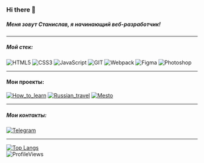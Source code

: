 ### Hi there 👋
##### Меня зовут Станислав, я начинающий веб-разработчик!


---
##### Мой стек:
![HTML5](https://img.shields.io/badge/-HTML5-141130?style=for-the-badge&logo=HTML5&logoColor=FF0000)
![CSS3](https://img.shields.io/badge/-CSS3-141130?style=for-the-badge&logo=CSS3&logoColor=009900)
![JavaScript](https://img.shields.io/badge/-JavaScript-141130?style=for-the-badge&logo=JavaScript&logoColor=yellow)
![GIT](https://img.shields.io/badge/-Git-141130?style=for-the-badge&logo=GIT&logoColor=FFFFFF)
![Webpack](https://img.shields.io/badge/-Webpack-141130?style=for-the-badge&logo=Webpack&)
![Figma](https://img.shields.io/badge/-Figma-141130?style=for-the-badge&logo=Figma)
![Photoshop](https://img.shields.io/badge/-Photoshop-141130?style=for-the-badge&logo=AdobePhotoshop)

---
#### Мои проекты:

[![How_to_learn](https://img.shields.io/badge/-How_to_learn-141130?style=for-the-badge)](https://how-to-learn-yd.vercel.app/)
[![Russian_travel](https://img.shields.io/badge/-Russian_travel-141130?style=for-the-badge)](https://russian-travel-yd.vercel.app/)
[![Mesto](https://img.shields.io/badge/-Mesto-141130?style=for-the-badge)](https://yurovdigital.github.io/mesto/)

---
##### Мои контакты:
[![Telegram](https://img.shields.io/badge/-Telegram-141130?style=for-the-badge&logo=Telegram)](https://t.me/stanislav1324)

---
[![Top Langs](https://github-readme-stats.vercel.app/api/top-langs/?username=yurovdigital&layout=compact)](https://github.com/anuraghazra/github-readme-stats)
<br>
![ProfileViews](https://komarev.com/ghpvc/?username=yurovdigital&style=flat-square&color=141130)


<!--
**yurovdigital/yurovdigital** is a ✨ _special_ ✨ repository because its `README.md` (this file) appears on your GitHub profile.

Here are some ideas to get you started:

- 🔭 I’m currently working on ...
- 🌱 I’m currently learning ...
- 👯 I’m looking to collaborate on ...
- 🤔 I’m looking for help with ...
- 💬 Ask me about ...
- 📫 How to reach me: ...
- 😄 Pronouns: ...
- ⚡ Fun fact: ...
-->
